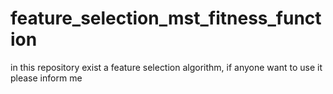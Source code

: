 # feature_selection_mst_fitness_function
in this repository exist a feature selection algorithm, if anyone want to use it please inform me
